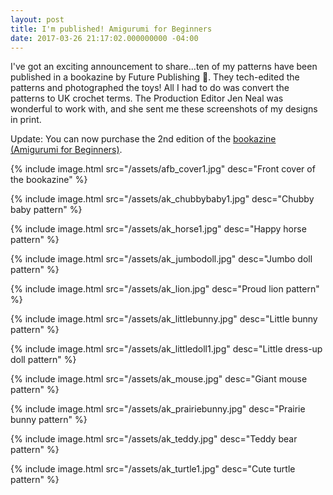 ```yaml
---
layout: post
title: I'm published! Amigurumi for Beginners
date: 2017-03-26 21:17:02.000000000 -04:00
---
```

I've got an exciting announcement to share...ten of my patterns have been published in a bookazine by Future Publishing 👏. They tech-edited the patterns and photographed the toys! All I had to do was convert the patterns to UK crochet terms. The Production Editor Jen Neal was wonderful to work with, and she sent me these screenshots of my designs in print.

Update: You can now purchase the 2nd edition of the [bookazine (Amigurumi for Beginners)][bookazine].

{% include image.html src="/assets/afb_cover1.jpg" desc="Front cover of the bookazine" %}

{% include image.html src="/assets/ak_chubbybaby1.jpg" desc="Chubby baby pattern" %}

{% include image.html src="/assets/ak_horse1.jpg" desc="Happy horse pattern" %}

{% include image.html src="/assets/ak_jumbodoll.jpg" desc="Jumbo doll pattern" %}

{% include image.html src="/assets/ak_lion.jpg" desc="Proud lion pattern" %}

{% include image.html src="/assets/ak_littlebunny.jpg" desc="Little bunny pattern" %}

{% include image.html src="/assets/ak_littledoll1.jpg" desc="Little dress-up doll pattern" %}

{% include image.html src="/assets/ak_mouse.jpg" desc="Giant mouse pattern" %}

{% include image.html src="/assets/ak_prairiebunny.jpg" desc="Prairie bunny pattern" %}

{% include image.html src="/assets/ak_teddy.jpg" desc="Teddy bear pattern" %}

{% include image.html src="/assets/ak_turtle1.jpg" desc="Cute turtle pattern" %}

[bookazine]: https://www.myfavouritemagazines.co.uk/clearance-sale/Amigurumi-for-Beginners-2nd-Edition.html